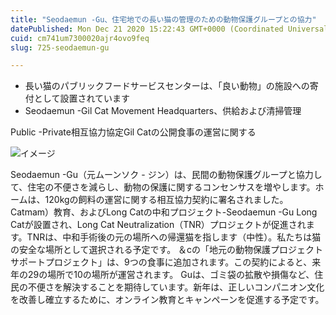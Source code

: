 ```yaml
---
title: "Seodaemun -Gu、住宅地での長い猫の管理のための動物保護グループとの協力"
datePublished: Mon Dec 21 2020 15:22:43 GMT+0000 (Coordinated Universal Time)
cuid: cm741um7300020ajr4ovo9feq
slug: 725-seodaemun-gu

---
```



- 長い猫のパブリックフードサービスセンターは、「良い動物」の施設への寄付として設置されています
- Seodaemun -Gil Cat Movement Headquarters、供給および清掃管理

Public -Private相互協力協定Gil Catの公開食事の運営に関する

![イメージ](https://cdn.hashnode.com/res/hashnode/image/upload/v1739494056513/9f3ae653-ab4d-4264-a39d-9c2fbf63373c.jpeg)

Seodaemun -Gu（元ムーンソク - ジン）は、民間の動物保護グループと協力して、住宅の不便さを減らし、動物の保護に関するコンセンサスを増やします。ホームは、120kgの飼料の運営に関する相互協力契約に署名されました。 Catmam）教育、およびLong Catの中和プロジェクト-Seodaemun -Gu Long Catが設置され、Long Cat Neutralization（TNR）プロジェクトが促進されます。TNRは、中和手術後の元の場所への帰還猫を指します（中性）。私たちは猫の安全な場所として選択される予定です。 ＆cの「地元の動物保護プロジェクトサポートプロジェクト」は、9つの食事に追加されます。この契約によると、来年の29の場所で10の場所が運営されます。 Guは、ゴミ袋の拡散や損傷など、住民の不便さを解決することを期待しています。新年は、正しいコンパニオン文化を改善し確立するために、オンライン教育とキャンペーンを促進する予定です。